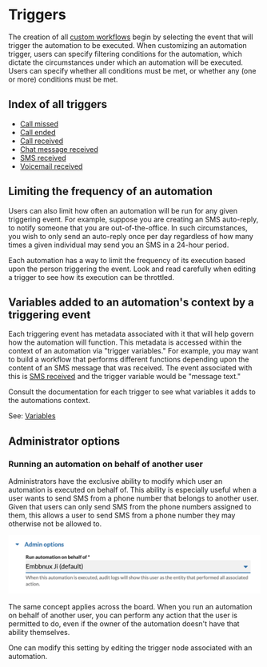# Triggers

The creation of all [custom workflows](./index.md) begin by selecting the event that will trigger the automation to be executed. When customizing an automation trigger, users can specify filtering conditions for the automation, which dictate the circumstances under which an automation will be executed. Users can specify whether all conditions must be met, or whether any (one or more) conditions must be met. 

## Index of all triggers

* [Call missed](call-missed.md)
* [Call ended](call-ended.md)
* [Call received](call-received.md)
* [Chat message received](chat-message-received.md)
* [SMS received](sms-received.md)
* [Voicemail received](voicemail-received.md)

## Limiting the frequency of an automation

Users can also limit how often an automation will be run for any given triggering event. For example, suppose you are creating an SMS auto-reply, to notify someone that you are out-of-the-office. In such circumstances, you wish to only send an auto-reply once per day regardless of how many times a given individual may send you an SMS in a 24-hour period. 

Each automation has a way to limit the frequency of its execution based upon the person triggering the event. Look and read carefully when editing a trigger to see how its execution can be throttled. 

## Variables added to an automation's context by a triggering event

Each triggering event has metadata associated with it that will help govern how the automation will function. This metadata is accessed within the context of an automation via "trigger variables." For example, you may want to build a workflow that performs different functions depending upon the content of an SMS message that was received. The event associated with this is [SMS received](sms-received.md) and the trigger variable would be "message text."

Consult the documentation for each trigger to see what variables it adds to the automations context. 

See: [Variables](../variables.md)

## Administrator options

### Running an automation on behalf of another user

Administrators have the exclusive ability to modify which user an automation is executed on behalf of. This ability is especially useful when a user wants to send SMS from a phone number that belongs to another user. Given that users can only send SMS from the phone numbers assigned to them, this allows a user to send SMS from a phone number they may otherwise not be allowed to. 

![admin options](../../img/admin-options.png)

The same concept applies across the board. When you run an automation on behalf of another user, you can perform any action that the user is permitted to do, even if the owner of the automation doesn't have that ability themselves. 

One can modify this setting by editing the trigger node associated with an automation. 

